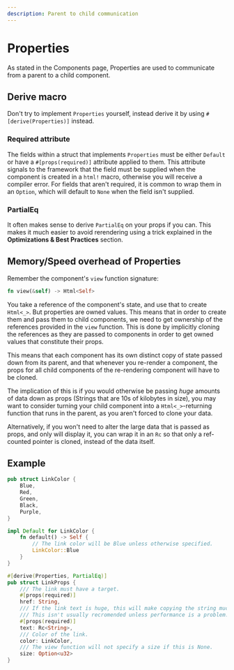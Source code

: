 ```yaml
---
description: Parent to child communication
---
```


# Properties

As stated in the Components page, Properties are used to communicate from a parent to a child component.

## Derive macro

Don't try to implement `Properties` yourself, instead derive it by using `#[derive(Properties)]` instead.

### Required attribute

The fields within a struct that implements `Properties` must be either `Default` or have a `#[props(required)]` attribute applied to them. This attribute signals to the framework that the field must be supplied when the component is created in a `html!` macro, otherwise you will receive a compiler error. For fields that aren't required, it is common to wrap them in an `Option`, which will default to `None` when the field isn't supplied.

### PartialEq

It often makes sense to derive `PartialEq` on your props if you can. This makes it much easier to avoid rerendering using a trick explained in the **Optimizations & Best Practices** section.

## Memory/Speed overhead of Properties

Remember the component's `view` function signature:

```rust
fn view(&self) -> Html<Self>
```

You take a reference of the component's state, and use that to create `Html<_>`. But properties are owned values. This means that in order to create them and pass them to child components, we need to get ownership of the references provided in the `view` function. This is done by implicitly cloning the references as they are passed to components in order to get owned values that constitute their props.

This means that each component has its own distinct copy of state passed down from its parent, and that whenever you re-render a component, the props for all child components of the re-rendering component will have to be cloned. 

The implication of this is if you would otherwise be passing _huge_ amounts of data down as props \(Strings that are 10s of kilobytes in size\), you may want to consider turning your child component into a `Html<_>`-returning function that runs in the parent, as you aren't forced to clone your data. 

Alternatively, if you won't need to alter the large data that is passed as props, and only will display it, you can wrap it in an `Rc` so that only a ref-counted pointer is cloned,  instead of the data itself.

## Example

```rust
pub struct LinkColor {
    Blue,
    Red,
    Green,
    Black,
    Purple,
}

impl Default for LinkColor {
    fn default() -> Self {
        // The link color will be Blue unless otherwise specified.
        LinkColor::Blue 
    }
}

#[derive(Properties, PartialEq)]
pub struct LinkProps {
    /// The link must have a target.
    #[props(required)]
    href: String,
    /// If the link text is huge, this will make copying the string much cheaper.
    /// This isn't usually recromended unless performance is a problem.
    #[props(required)]
    text: Rc<String>,
    /// Color of the link.
    color: LinkColor,
    /// The view function will not specify a size if this is None.
    size: Option<u32>
}
```

